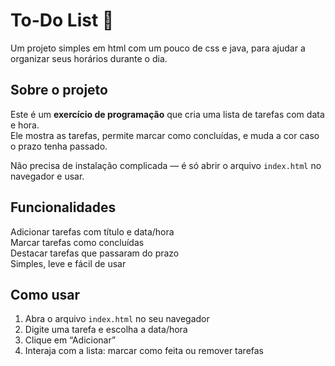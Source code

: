 # To-Do List 📝

Um projeto simples em html com um pouco de css e java, para ajudar a organizar seus horários durante o dia.

## Sobre o projeto

Este é um **exercício de programação** que cria uma lista de tarefas com data e hora.  
Ele mostra as tarefas, permite marcar como concluídas, e muda a cor caso o prazo tenha passado.  

Não precisa de instalação complicada — é só abrir o arquivo `index.html` no navegador e usar.  

## Funcionalidades

Adicionar tarefas com título e data/hora  
Marcar tarefas como concluídas  
Destacar tarefas que passaram do prazo  
Simples, leve e fácil de usar  

## Como usar

1. Abra o arquivo `index.html` no seu navegador  
2. Digite uma tarefa e escolha a data/hora  
3. Clique em “Adicionar”  
4. Interaja com a lista: marcar como feita ou remover tarefas  
